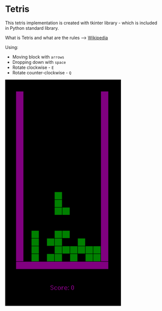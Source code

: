 # Tetris
This tetris implementation is created with tkinter library - which is included in Python standard library.

What is Tetris and what are the rules --> [Wikipedia](https://en.wikipedia.org/wiki/Tetris)

Using:

- Moving block with `arrows`
- Dropping down with `space`
- Rotate clockwise - `E`
- Rotate counter-clockwise - `Q`

![](https://github.com/Ejdamiik/tetris/blob/master/showcase.png)

